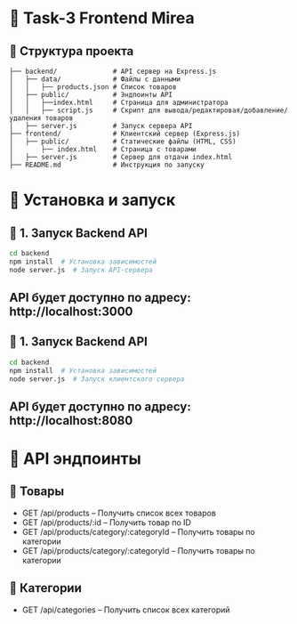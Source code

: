 
# 🛒 Task-3 Frontend Mirea

## 📁 Структура проекта
```plaintext
├── backend/              # API сервер на Express.js
│   ├── data/             # Файлы с данными
│   │   ├── products.json # Список товаров
│   ├── public/           # Эндпоинты API
│   │   ├──index.html     # Страница для администратора
│   │   ├── script.js     # Скрипт для вывода/редактировая/добавление/удаления товаров
│   ├── server.js         # Запуск сервера API
├── frontend/             # Клиентский сервер (Express.js)
│   ├── public/           # Статические файлы (HTML, CSS)
│       ├── index.html    # Страница с товарами
│   ├── server.js         # Сервер для отдачи index.html
├── README.md             # Инструкция по запуску
```

# 🚀 Установка и запуск

## 🔧 1. Запуск Backend API
```sh
cd backend
npm install  # Установка зависимостей
node server.js  # Запуск API-сервера
```
## API будет доступно по адресу: http://localhost:3000

## 🔧 1. Запуск Backend API
```sh
cd backend
npm install  # Установка зависимостей
node server.js  # Запуск клиентского сервера
```
## API будет доступно по адресу: http://localhost:8080

# 📌 API эндпоинты
## 🔹 Товары
  * GET /api/products – Получить список всех товаров
  * GET /api/products/:id – Получить товар по ID
  * GET /api/products/category/:categoryId – Получить товары по категории
  * GET /api/products/category/:categoryId – Получить товары по категории
## 🔹 Категории
  * GET /api/categories – Получить список всех категорий
